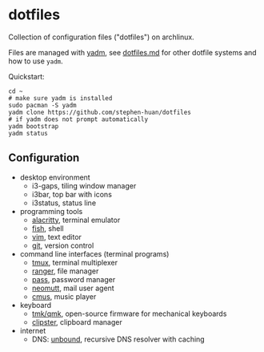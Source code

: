 # dotfiles

Collection of configuration files ("dotfiles") on archlinux.

Files are managed with [yadm](https://yadm.io/),
see [dotfiles.md](./doc/dotfiles.md) for
other dotfile systems and how to use `yadm`.

Quickstart:
```shell
cd ~
# make sure yadm is installed
sudo pacman -S yadm
yadm clone https://github.com/stephen-huan/dotfiles
# if yadm does not prompt automatically
yadm bootstrap
yadm status
```

## Configuration

- desktop environment
    - i3-gaps, tiling window manager
    - i3bar, top bar with icons
    - i3status, status line
- programming tools
    - [alacritty](./doc/alacritty.md), terminal emulator
    - [fish](./doc/fish.md), shell
    - [vim](./doc/vim.md), text editor
    - [git](./doc/git.md), version control
- command line interfaces (terminal programs)
    - [tmux](./doc/tmux.md), terminal multiplexer
    - [ranger](./doc/ranger.md), file manager
    - [pass](./doc/pass.md), password manager
    - [neomutt](./doc/neomutt.md), mail user agent
    - [cmus](./doc/cmus.md), music player
- keyboard
    - [tmk/qmk](https://github.com/stephen-huan/qmk_firmware/tree/vusb-nkro),
      open-source firmware for mechanical keyboards
    - [clipster](./doc/clipboard.md), clipboard manager
- internet
    - DNS: [unbound](./doc/unbound.md), recursive DNS resolver with caching

